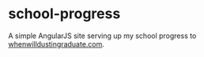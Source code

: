 school-progress
==============
A simple AngularJS site serving up my school progress to [whenwilldustingraduate.com](http://whenwilldustingraduate.com/).